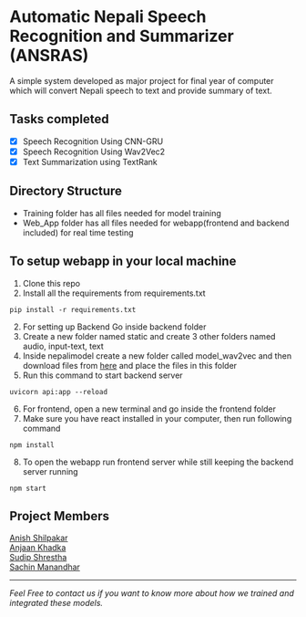 # Automatic Nepali Speech Recognition and Summarizer (ANSRAS)
A simple system developed as major project for final year of computer which will convert Nepali speech to text and provide summary of text.

## Tasks completed
- [X] Speech Recognition Using CNN-GRU
- [X] Speech Recognition Using Wav2Vec2
- [X] Text Summarization using TextRank

## Directory Structure
- Training folder has all files needed for model training
- Web_App folder has all files needed for webapp(frontend and backend included) for real time testing

## To setup webapp in your local machine
1. Clone this repo
2. Install all the requirements from requirements.txt
```
pip install -r requirements.txt
```
2. For setting up Backend Go inside backend folder
3. Create a new folder named static and create 3 other folders named audio, input-text, text
4. Inside nepalimodel create a new folder called model_wav2vec and then download files from [here](https://huggingface.co/anish-shilpakar/wav2vec2-nepali-asr-v1/tree/main) and place the files in this folder
5. Run this command to start backend server
```
uvicorn api:app --reload
```
6. For frontend, open a new terminal and go inside the frontend folder
7. Make sure you have react installed in your computer, then run following command
```
npm install
```
8. To open the webapp run frontend server while still keeping the backend server running
```
npm start
```

## Project Members
[Anish Shilpakar](https://github.com/JuJu2181)  
[Anjaan Khadka](https://github.com/AnjaanKhadka)  
[Sudip Shrestha](https://github.com/sudips413)  
[Sachin Manandhar](https://github.com/sachin035) 


***
*Feel Free to contact us if you want to know more about how we trained and integrated these models.*